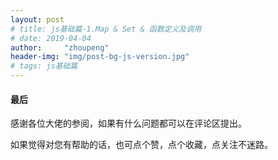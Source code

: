 ```yaml
---
layout: post
# title: js基础篇-1.Map & Set & 函数定义及调用
# date: 2019-04-04 
author:     "zhoupeng"
header-img: "img/post-bg-js-version.jpg"
# tags: js基础篇
---
```




#### 最后
感谢各位大佬的参阅，如果有什么问题都可以在评论区提出。

如果觉得对您有帮助的话，也可点个赞，点个收藏，点关注不迷路。

<!-- 转载请注明：[周鹏的博客](https://ttypzhoupeng.github.io/my-blog) » [点击阅读原文](https://ttypzhoupeng.github.io/my-blog/2019/04/04/js_basic/) -->
